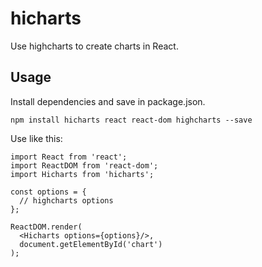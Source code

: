 # hicharts

Use highcharts to create charts in React.

## Usage

Install dependencies and save in package.json.
```
npm install hicharts react react-dom highcharts --save
```

Use like this:
```
import React from 'react';
import ReactDOM from 'react-dom';
import Hicharts from 'hicharts';

const options = {
  // highcharts options
};

ReactDOM.render(
  <Hicharts options={options}/>,
  document.getElementById('chart')
);

```
